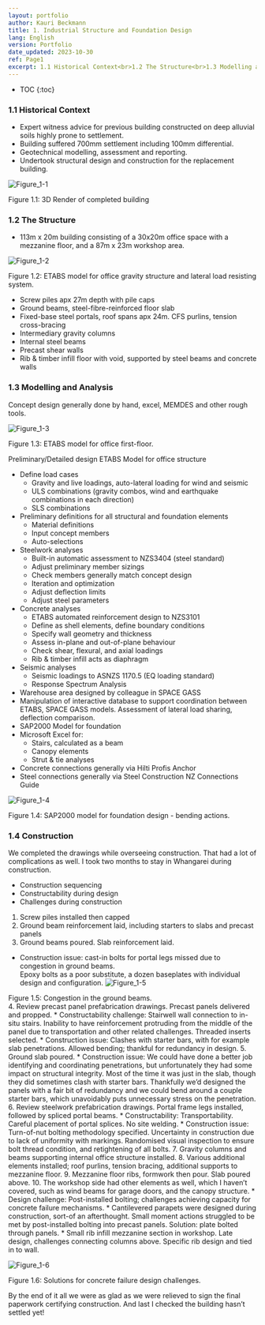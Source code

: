 ```yaml
---
layout: portfolio
author: Kauri Beckmann
title: 1. Industrial Structure and Foundation Design
lang: English
version: Portfolio
date_updated: 2023-10-30
ref: Page1
excerpt: 1.1 Historical Context<br>1.2 The Structure<br>1.3 Modelling and Analysis<br>1.4 Construction
---
```


  - TOC
  {:toc}

### 1.1 Historical Context
* Expert witness advice for previous building constructed on deep alluvial soils highly prone to settlement.
* Building suffered 700mm settlement including 100mm differential.
* Geotechnical modelling, assessment and reporting.
* Undertook structural design and construction for the replacement building.

![Figure_1-1](\assets\images\portfolio\Figure_1-1.png)
<figcaption>Figure 1.1: 3D Render of completed building</figcaption>

### 1.2 The Structure

* 113m x 20m building consisting of a 30x20m office space with a mezzanine floor, and a 87m x 23m workshop area.

![Figure_1-2](\assets\images\portfolio\Figure_1-2.png)
<figcaption>Figure 1.2: ETABS model for office gravity structure and lateral load resisting system.</figcaption>

* Screw piles apx 27m depth with pile caps
* Ground beams, steel-fibre-reinforced floor slab
* Fixed-base steel portals, roof spans apx 24m. CFS purlins, tension cross-bracing
* Intermediary gravity columns
* Internal steel beams
* Precast shear walls
* Rib & timber infill floor with void, supported by steel beams and concrete walls

### 1.3 Modelling and Analysis

Concept design generally done by hand, excel, MEMDES and other rough tools.

![Figure_1-3](\assets\images\portfolio\Figure_1-3.png)
<figcaption>Figure 1.3: ETABS model for office first-floor.</figcaption>

Preliminary/Detailed design
ETABS Model for office structure
* Define load cases
  * Gravity and live loadings, auto-lateral loading for wind and seismic
  * ULS combinations (gravity combos, wind and earthquake combinations in each direction)
  * SLS combinations
* Preliminary definitions for all structural and foundation elements
  * Material definitions
  * Input concept members
  * Auto-selections
* Steelwork analyses
  * Built-in automatic assessment to NZS3404 (steel standard)
  * Adjust preliminary member sizings
  * Check members generally match concept design
  * Iteration and optimization
  * Adjust deflection limits
  * Adjust steel parameters
* Concrete analyses
  * ETABS automated reinforcement design to NZS3101
  * Define as shell elements, define boundary conditions
  * Specify wall geometry and thickness
  * Assess in-plane and out-of-plane behaviour
  * Check shear, flexural, and axial loadings
  * Rib & timber infill acts as diaphragm
* Seismic analyses
  * Seismic loadings to ASNZS 1170.5 (EQ loading standard)
  * Response Spectrum Analysis
* Warehouse area designed by colleague in SPACE GASS
* Manipulation of interactive database to support coordination between ETABS, SPACE GASS models. Assessment of lateral load sharing, deflection comparison.
* SAP2000 Model for foundation
* Microsoft Excel for:
  * Stairs, calculated as a beam
  * Canopy elements
  * Strut & tie analyses
* Concrete connections generally via Hilti Profis Anchor
* Steel connections generally via Steel Construction NZ Connections Guide

![Figure_1-4](\assets\images\portfolio\Figure_1-4.png)
<figcaption>Figure 1.4: SAP2000 model for foundation design - bending actions.</figcaption>

### 1.4 Construction
We completed the drawings while overseeing construction. That had a lot of complications as well. I took two months to stay in Whangarei during construction.

* Construction sequencing
* Constructability during design
* Challenges during construction

1. Screw piles installed then capped
2. Ground beam reinforcement laid, including starters to slabs and precast panels
3. Ground beams poured. Slab reinforcement laid.
* Construction issue: cast-in bolts for portal legs missed due to congestion in ground beams.<br>Epoxy bolts as a poor substitute, a dozen baseplates with individual design and configuration.
![Figure_1-5](\assets\images\portfolio\Figure_1-5.png)
<figcaption>Figure 1.5: Congestion in the ground beams.</figcaption>
4. Review precast panel prefabrication drawings. Precast panels delivered and propped.
* Constructability challenge: Stairwell wall connection to in-situ stairs. Inability to have reinforcement protruding from the middle of the panel due to transportation and other related challenges. Threaded inserts selected.
* Construction issue: Clashes with starter bars, with for example slab penetrations. Allowed bending; thankful for redundancy in design.
5. Ground slab poured.
* Construction issue: We could have done a better job identifying and coordinating penetrations, but unfortunately they had some impact on structural integrity. Most of the time it was just in the slab, though they did sometimes clash with starter bars. Thankfully we’d designed the panels with a fair bit of redundancy and we could bend around a couple starter bars, which unavoidably puts unnecessary stress on the penetration.
6. Review steelwork prefabrication drawings. Portal frame legs installed, followed by spliced portal beams.
* Constructability: Transportability. Careful placement of portal splices. No site welding.
* Construction issue: Turn-of-nut bolting methodology specified. Uncertainty in construction due to lack of uniformity with markings. Randomised visual inspection to ensure bolt thread condition, and retightening of all bolts.
7. Gravity columns and beams supporting internal office structure installed.
8. Various additional elements installed; roof purlins, tension bracing, additional supports to mezzanine floor.
9. Mezzanine floor ribs, formwork then pour. Slab poured above.
10. The workshop side had other elements as well, which I haven’t covered, such as wind beams for garage doors, and the canopy structure.
* Design challenge: Post-installed bolting; challenges achieving capacity for concrete failure mechanisms.
* Cantilevered parapets were designed during construction, sort-of an afterthought. Small moment actions struggled to be met by post-installed bolting into precast panels. Solution: plate bolted through panels.
* Small rib infill mezzanine section in workshop. Late design, challenges connecting columns above. Specific rib design and tied in to wall.

![Figure_1-6](\assets\images\portfolio\Figure_1-6.png)
<figcaption>Figure 1.6: Solutions for concrete failure design challenges.</figcaption>

By the end of it all we were as glad as we were relieved to sign the final paperwork certifying construction. And last I checked the building hasn’t settled yet!
